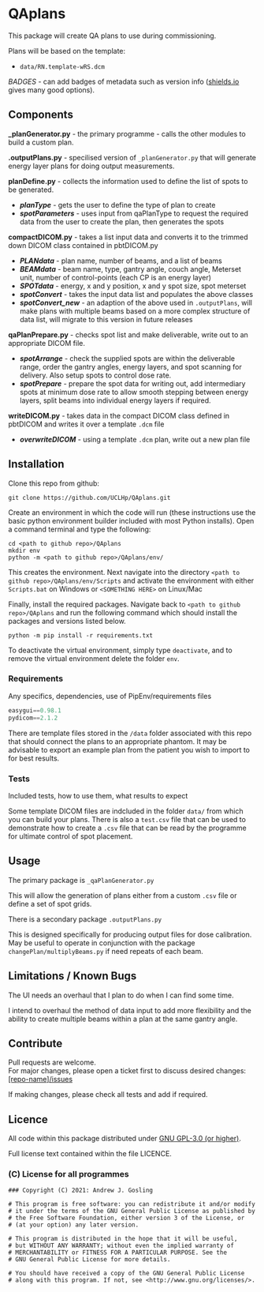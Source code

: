 # QAplans

This package will create QA plans to use during commissioning.

Plans will be based on the template:

- `data/RN.template-wRS.dcm`

_BADGES_ - can add badges of metadata such as version info ([shields.io](https://shields.io/) gives many good options).

## Components

**_planGenerator.py** - the primary programme - calls the other modules to build a custom plan.

**.outputPlans.py** - specilised version of `_planGenerator.py` that will generate energy layer plans for doing output measurements.

**planDefine.py** - collects the information used to define the list of spots to be generated.

- **_planType_** - gets the user to define the type of plan to create
- **_spotParameters_** - uses input from qaPlanType to request the required data from the user to create the plan, then generates the spots

**compactDICOM.py** - takes a list input data and converts it to the trimmed down DICOM class contained in pbtDICOM.py

- **_PLANdata_** - plan name, number of beams, and a list of beams
- **_BEAMdata_** - beam name, type, gantry angle, couch angle, Meterset unit, number of control-points (each CP is an energy layer)
- **_SPOTdata_** - energy, x and y position, x and y spot size, spot meterset
- **_spotConvert_** - takes the input data list and populates the above classes
- **_spotConvert_new_** - an adaption of the above used in `.outputPlans`, will make plans with multiple beams based on a more complex structure of data list, will migrate to this version in future releases

**qaPlanPrepare.py** - checks spot list and make deliverable, write out to an appropriate DICOM file.

- **_spotArrange_** - check the supplied spots are within the deliverable range, order the gantry angles, energy layers, and spot scanning for delivery. Also setup spots to control dose rate.
- **_spotPrepare_** - prepare the spot data for writing out, add intermediary spots at minimum dose rate to allow smooth stepping between energy layers, split beams into individual energy layers if required.

**writeDICOM.py** - takes data in the compact DICOM class defined in pbtDICOM and writes it over a template `.dcm` file

- **_overwriteDICOM_** - using a template `.dcm` plan, write out a new plan file

## Installation

Clone this repo from github:

```console
git clone https://github.com/UCLHp/QAplans.git
```

Create an environment in which the code will run (these instructions use the basic python environment builder included with most Python installs). Open a command terminal and type the following:

```console
cd <path to github repo>/QAplans
mkdir env
python -m <path to github repo>/QAplans/env/
```

This creates the environment. Next navigate into the directory `<path to github repo>/QAplans/env/Scripts` and activate the environment with either `Scripts.bat` on Windows or `<SOMETHING HERE>` on Linux/Mac

Finally, install the required packages. Navigate back to `<path to github repo>/QAplans` and run the following command which should install the packages and versions listed below.

```console
python -m pip install -r requirements.txt
```

To deactivate the virtual environment, simply type `deactivate`, and to remove the virtual environment delete the folder `env`.

### Requirements

Any specifics, dependencies, use of PipEnv/requirements files

```python
easygui==0.98.1
pydicom==2.1.2
```

There are template files stored in the `/data` folder associated with this repo that should connect the plans to an appropriate phantom. It may be advisable to export an example plan from the patient you wish to import to for best results.

### Tests

Included tests, how to use them, what results to expect

Some template DICOM files are indcluded in the folder `data/` from which you can build your plans. There is also a `test.csv` file that can be used to demonstrate how to create a `.csv` file that can be read by the programme for ultimate control of spot placement.

## Usage

The primary package is `_qaPlanGenerator.py`

This will allow the generation of plans either from a custom `.csv` file or define a set of spot grids.

There is a secondary package `.outputPlans.py`

This is designed specifically for producing output files for dose calibration. May be useful to operate in conjunction with the package `changePlan/multiplyBeams.py` if need repeats of each beam.

## Limitations / Known Bugs

The UI needs an overhaul that I plan to do when I can find some time.

I intend to overhaul the method of data input to add more flexibility and the ability to create multiple beams within a plan at the same gantry angle.

## Contribute

Pull requests are welcome.<br>
For major changes, please open a ticket first to discuss desired changes: [[repo-name]/issues](http://github.com/UCLHp/QAplans/issues)

If making changes, please check all tests and add if required.

## Licence

All code within this package distributed under [GNU GPL-3.0 (or higher)](https://opensource.org/licenses/GPL-3.0).

Full license text contained within the file LICENCE.

### (C) License for all programmes

```
### Copyright (C) 2021: Andrew J. Gosling

# This program is free software: you can redistribute it and/or modify
# it under the terms of the GNU General Public License as published by
# the Free Software Foundation, either version 3 of the License, or
# (at your option) any later version.

# This program is distributed in the hope that it will be useful,
# but WITHOUT ANY WARRANTY; without even the implied warranty of
# MERCHANTABILITY or FITNESS FOR A PARTICULAR PURPOSE. See the
# GNU General Public License for more details.

# You should have received a copy of the GNU General Public License
# along with this program. If not, see <http://www.gnu.org/licenses/>.
```
